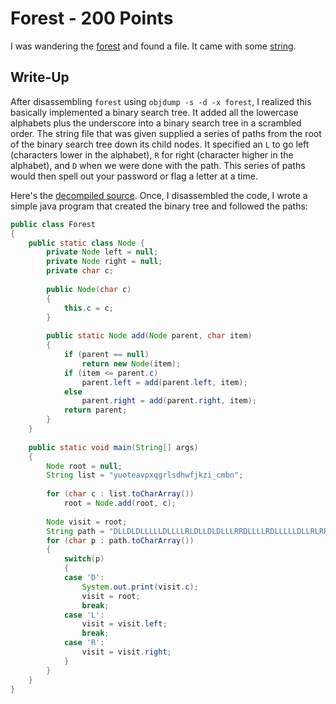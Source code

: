 # Forest - 200 Points
I was wandering the [forest](https://webshell2017.picoctf.com/static/ba7a70f5eb777d2387701bfd5d4cabdd/forest) and found a file. It came with some [string](https://webshell2017.picoctf.com/static/ba7a70f5eb777d2387701bfd5d4cabdd/string.txt).

## Write-Up
After disassembling `forest` using `objdump -s -d -x forest`, I realized this basically implemented a binary search tree. It added all the lowercase alphabets plus the underscore into a binary search tree in a scrambled order. The string file that was given supplied a series of paths from the root of the binary search tree down its child nodes. It specified an `L` to go left (characters lower in the alphabet), `R` for right (character higher in the alphabet), and `D` when we were done with the path. This series of paths would then spell out your password or flag a letter at a time. 

Here's the [decompiled source](https://github.com/theKidOfArcrania/picoCTF-2017-Writeups/blob/master/Reverse%20Engineering%2FForest%20%5B200%20points%5D%2Fforest.c). Once, I disassembled the code, I wrote a simple java program that created the binary tree and followed the paths:
```java
public class Forest
{
	public static class Node {
		private Node left = null;
		private Node right = null;
		private char c;
		
		public Node(char c)
		{
			this.c = c;
		}
		
		public static Node add(Node parent, char item)
		{
			if (parent == null)
				return new Node(item);
			if (item <= parent.c)
				parent.left = add(parent.left, item);
			else
				parent.right = add(parent.right, item);
			return parent;
		}
	}
	
	public static void main(String[] args)
	{
		Node root = null;
		String list = "yuoteavpxqgrlsdhwfjkzi_cmbn";
		
		for (char c : list.toCharArray())
			root = Node.add(root, c);
		
		Node visit = root;
		String path = "DLLDLDLLLLLDLLLLRLDLLDLDLLLRRDLLLLRDLLLLLDLLRLRRRDLLLDLLLDLLLLLDLLRDLLLRRLDLLLDLLLLLDLLLRLDLLDLLRLRRDLLLDLLRLRRRDLLRDLLLLLDLLLRLDLLDLLRLRRDLLLLLDLLRDLLLRRLDLLLDLLLLLDLLRDLLRLRRDLLLDLLLDLLRLRRRDLLLLLDLLLLRLDLLLRRLRRDDLLLRRDLLLRRLRDLLLRLDLRRDDLLLRLDLLLRRRDLLRLRRRDLRRLD";
		for (char p : path.toCharArray())
		{
			switch(p)
			{
			case 'D':
				System.out.print(visit.c);
				visit = root;
				break;
			case 'L':
				visit = visit.left;
				break;
			case 'R':
				visit = visit.right;
			}
		}
	}
}
```